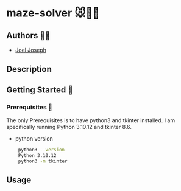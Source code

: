 # maze-solver 🐭🔎🧀

## Authors 🙋‍♂️

- [Joel Joseph](https://www.github.com/joeljosephwebdev)

## Description

## Getting Started 💫

### Prerequisites 🚀

The only Prerequisites is to have python3 and tkinter installed. I am specifically running Python 3.10.12 and tkinter 8.6.

* python version
   ```sh
    python3 --version  
    Python 3.10.12
    python3 -m tkinter

## Usage
